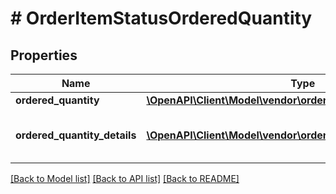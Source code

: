 # # OrderItemStatusOrderedQuantity

## Properties

Name | Type | Description | Notes
------------ | ------------- | ------------- | -------------
**ordered_quantity** | [**\OpenAPI\Client\Model\vendor\orders\ItemQuantity**](ItemQuantity.md) |  | [optional]
**ordered_quantity_details** | [**\OpenAPI\Client\Model\vendor\orders\OrderedQuantityDetails[]**](OrderedQuantityDetails.md) | Details of item quantity ordered. | [optional]

[[Back to Model list]](../../README.md#models) [[Back to API list]](../../README.md#endpoints) [[Back to README]](../../README.md)
